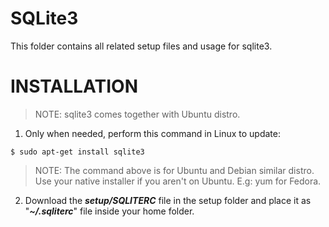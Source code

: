 # SQLite3
This folder contains all related setup files and usage for sqlite3.

# INSTALLATION
>NOTE: sqlite3 comes together with Ubuntu distro.

1) Only when needed, perform this command in Linux to update:
```
$ sudo apt-get install sqlite3
```
> NOTE: The command above is for Ubuntu and Debian similar distro. Use your native installer if you aren't on Ubuntu.
> E.g: yum for Fedora.

2) Download the ***setup/SQLITERC*** file in the setup folder and place it as "***~/.sqliterc***" file inside your home folder.
